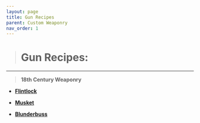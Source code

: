 ```yaml
---
layout: page
title: Gun Recipes
parent: Custom Weaponry
nav_order: 1
---
```


> # **Gun Recipes:**

---

> **18th Century Weaponry**

   - [**Flintlock**](Ecoredux-Wiki/Custom_Weaponry/GunTypes/Flintlock.md)

   - [**Musket**](Ecoredux-Wiki/Custom_Weaponry/GunTypes/Musket.md)

   - [**Blunderbuss**](Custom_Weaponry/GunTypes/Blunderbuss.md)

